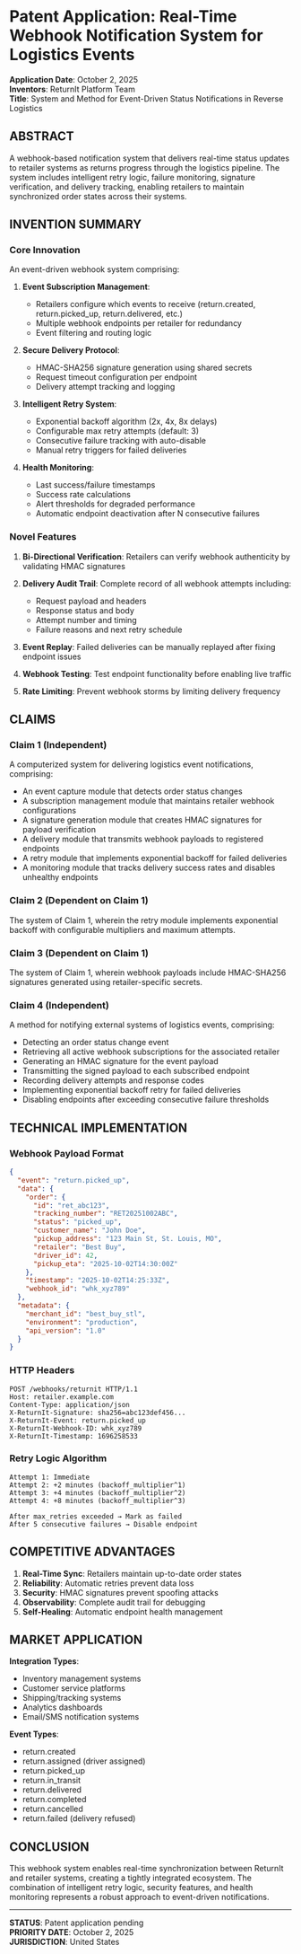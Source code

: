 # Patent Application: Real-Time Webhook Notification System for Logistics Events
**Application Date**: October 2, 2025  
**Inventors**: ReturnIt Platform Team  
**Title**: System and Method for Event-Driven Status Notifications in Reverse Logistics

## ABSTRACT

A webhook-based notification system that delivers real-time status updates to retailer systems as returns progress through the logistics pipeline. The system includes intelligent retry logic, failure monitoring, signature verification, and delivery tracking, enabling retailers to maintain synchronized order states across their systems.

## INVENTION SUMMARY

### Core Innovation

An event-driven webhook system comprising:

1. **Event Subscription Management**:
   - Retailers configure which events to receive (return.created, return.picked_up, return.delivered, etc.)
   - Multiple webhook endpoints per retailer for redundancy
   - Event filtering and routing logic

2. **Secure Delivery Protocol**:
   - HMAC-SHA256 signature generation using shared secrets
   - Request timeout configuration per endpoint
   - Delivery attempt tracking and logging

3. **Intelligent Retry System**:
   - Exponential backoff algorithm (2x, 4x, 8x delays)
   - Configurable max retry attempts (default: 3)
   - Consecutive failure tracking with auto-disable
   - Manual retry triggers for failed deliveries

4. **Health Monitoring**:
   - Last success/failure timestamps
   - Success rate calculations
   - Alert thresholds for degraded performance
   - Automatic endpoint deactivation after N consecutive failures

### Novel Features

1. **Bi-Directional Verification**: Retailers can verify webhook authenticity by validating HMAC signatures

2. **Delivery Audit Trail**: Complete record of all webhook attempts including:
   - Request payload and headers
   - Response status and body
   - Attempt number and timing
   - Failure reasons and next retry schedule

3. **Event Replay**: Failed deliveries can be manually replayed after fixing endpoint issues

4. **Webhook Testing**: Test endpoint functionality before enabling live traffic

5. **Rate Limiting**: Prevent webhook storms by limiting delivery frequency

## CLAIMS

### Claim 1 (Independent)
A computerized system for delivering logistics event notifications, comprising:
- An event capture module that detects order status changes
- A subscription management module that maintains retailer webhook configurations
- A signature generation module that creates HMAC signatures for payload verification
- A delivery module that transmits webhook payloads to registered endpoints
- A retry module that implements exponential backoff for failed deliveries
- A monitoring module that tracks delivery success rates and disables unhealthy endpoints

### Claim 2 (Dependent on Claim 1)
The system of Claim 1, wherein the retry module implements exponential backoff with configurable multipliers and maximum attempts.

### Claim 3 (Dependent on Claim 1)
The system of Claim 1, wherein webhook payloads include HMAC-SHA256 signatures generated using retailer-specific secrets.

### Claim 4 (Independent)
A method for notifying external systems of logistics events, comprising:
- Detecting an order status change event
- Retrieving all active webhook subscriptions for the associated retailer
- Generating an HMAC signature for the event payload
- Transmitting the signed payload to each subscribed endpoint
- Recording delivery attempts and response codes
- Implementing exponential backoff retry for failed deliveries
- Disabling endpoints after exceeding consecutive failure thresholds

## TECHNICAL IMPLEMENTATION

### Webhook Payload Format
```json
{
  "event": "return.picked_up",
  "data": {
    "order": {
      "id": "ret_abc123",
      "tracking_number": "RET20251002ABC",
      "status": "picked_up",
      "customer_name": "John Doe",
      "pickup_address": "123 Main St, St. Louis, MO",
      "retailer": "Best Buy",
      "driver_id": 42,
      "pickup_eta": "2025-10-02T14:30:00Z"
    },
    "timestamp": "2025-10-02T14:25:33Z",
    "webhook_id": "whk_xyz789"
  },
  "metadata": {
    "merchant_id": "best_buy_stl",
    "environment": "production",
    "api_version": "1.0"
  }
}
```

### HTTP Headers
```
POST /webhooks/returnit HTTP/1.1
Host: retailer.example.com
Content-Type: application/json
X-ReturnIt-Signature: sha256=abc123def456...
X-ReturnIt-Event: return.picked_up
X-ReturnIt-Webhook-ID: whk_xyz789
X-ReturnIt-Timestamp: 1696258533
```

### Retry Logic Algorithm
```
Attempt 1: Immediate
Attempt 2: +2 minutes (backoff_multiplier^1)
Attempt 3: +4 minutes (backoff_multiplier^2)
Attempt 4: +8 minutes (backoff_multiplier^3)

After max_retries exceeded → Mark as failed
After 5 consecutive failures → Disable endpoint
```

## COMPETITIVE ADVANTAGES

1. **Real-Time Sync**: Retailers maintain up-to-date order states
2. **Reliability**: Automatic retries prevent data loss
3. **Security**: HMAC signatures prevent spoofing attacks
4. **Observability**: Complete audit trail for debugging
5. **Self-Healing**: Automatic endpoint health management

## MARKET APPLICATION

**Integration Types**:
- Inventory management systems
- Customer service platforms
- Shipping/tracking systems
- Analytics dashboards
- Email/SMS notification systems

**Event Types**:
- return.created
- return.assigned (driver assigned)
- return.picked_up
- return.in_transit
- return.delivered
- return.completed
- return.cancelled
- return.failed (delivery refused)

## CONCLUSION

This webhook system enables real-time synchronization between ReturnIt and retailer systems, creating a tightly integrated ecosystem. The combination of intelligent retry logic, security features, and health monitoring represents a robust approach to event-driven notifications.

---

**STATUS**: Patent application pending  
**PRIORITY DATE**: October 2, 2025  
**JURISDICTION**: United States
